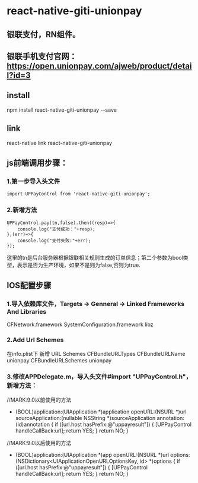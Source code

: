 #  react-native-giti-unionpay

## 银联支付，RN组件。
## 银联手机支付官网：https://open.unionpay.com/ajweb/product/detail?id=3

## install
npm install react-native-giti-unionpay --save

## link
react-native link react-native-giti-unionpay

## js前端调用步骤：
### 1.第一步导入头文件
    import UPPayControl from 'react-native-giti-unionpay';
### 2.新增方法
    UPPayControl.pay(tn,false).then((resp)=>{
        console.log("支付成功："+resp);
    },(err)=>{
        console.log("支付失败:"+err);
    });
这里的tn是后台服务器根据银联相关规则生成的订单信息；第二个参数为bool类型，表示是否为生产环境，如果不是则为false,否则为true.

## IOS配置步骤
### 1.导入依赖库文件，Targets -> Genneral -> Linked Frameworks And Libraries
  CFNetwork.framework
  SystemConfiguration.framework
  libz
### 2.Add Url Schemes
在info.plist下 新增 URL Schemes
  <key>CFBundleURLTypes</key>
  <array>
  <dict>
  <key>CFBundleURLName</key>
  <string>unionpay</string>
  <key>CFBundleURLSchemes</key>
  <array>
  <string>unionpay</string>
  </array>
  </dict>
  </array>
### 3.修改APPDelegate.m，导入头文件#import "UPPayControl.h"，新增方法：

//MARK:9.0以前使用的方法
- (BOOL)application:(UIApplication *)application openURL:(NSURL *)url sourceApplication:(nullable NSString *)sourceApplication annotation:(id)annotation
{
  if ([url.host hasPrefix:@"uppayresult"]) {
    [UPPayControl handleCallBack:url];
    return YES;
  }
  return NO;
}

//MARK:9.0以后使用的方法
- (BOOL)application:(UIApplication *)app openURL:(NSURL *)url options:(NSDictionary<UIApplicationOpenURLOptionsKey, id> *)options
{
  if ([url.host hasPrefix:@"uppayresult"]) {
    [UPPayControl handleCallBack:url];
    return YES;
  }
  return NO;
}

